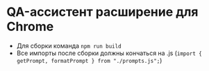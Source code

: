 # QA-ассистент расширение для Chrome

- Для сборки команда ```npm run build```
- Все импорты после сборки должны кончаться на .js (`import { getPrompt, formatPrompt } from "./prompts.js";`)